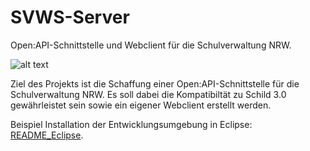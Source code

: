 # SVWS-Server

Open:API-Schnittstelle und Webclient für die Schulverwaltung NRW. 

![alt text](https://user-images.githubusercontent.com/34127980/92908354-71004880-f426-11ea-99ca-9ce758d20c7b.png)


Ziel des Projekts ist die Schaffung einer Open:API-Schnittstelle für die Schulverwaltung NRW. 
Es soll dabei die Kompatibiltät zu Schild 3.0 gewährleistet sein sowie ein eigener Webclient erstellt werden. 
  

Beispiel Installation der Entwicklungsumgebung in Eclipse: [README_Eclipse](README_Eclipse.md).




